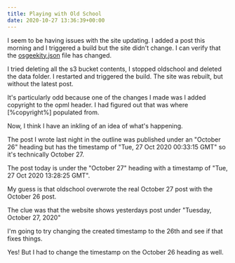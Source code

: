 ```yaml
---
title: Playing with Old School
date: 2020-10-27 13:36:39+00:00
---
```


I seem to be having issues with the site updating. I added a post this morning and I triggered a build but the site didn't change. I can verify that the <a href="http://storage.shll.me:1229/users/andrewshell/electric/osgeekity.json">osgeekity.json</a> file has changed.

I tried deleting all the s3 bucket contents, I stopped oldschool and deleted the data folder. I restarted and triggered the build. The site was rebuilt, but without the latest post. 

It's particularly odd because one of the changes I made was I added copyright to the opml header. I had figured out that was where [%copyright%] populated from.

Now, I think I have an inkling of an idea of what's happening.

The post I wrote last night in the outline was published under an "October 26" heading but has the timestamp of "Tue, 27 Oct 2020 00:33:15 GMT" so it's technically October 27.

The post today is under the "October 27" heading with a timestamp of "Tue, 27 Oct 2020 13:28:25 GMT".

My guess is that oldschool overwrote the real October 27 post with the October 26 post.

The clue was that the website shows yesterdays post under "Tuesday, October 27, 2020"

I'm going to try changing the created timestamp to the 26th and see if that fixes things.

Yes! But I had to change the timestamp on the October 26 heading as well.


